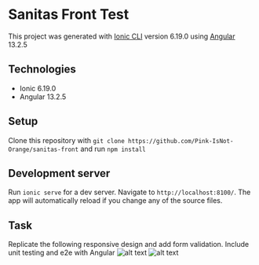 # Sanitas Front Test
This project was generated with [Ionic CLI](https://ionicframework.com/docs/cli) version 6.19.0 using [Angular](https://angular.io/guide/setup-local) 13.2.5

## Technologies
* Ionic 6.19.0
* Angular 13.2.5

## Setup
Clone this repository with `git clone https://github.com/Pink-IsNot-Orange/sanitas-front` and run `npm install`
## Development server

Run `ionic serve` for a dev server. Navigate to `http://localhost:8100/`. The app will automatically reload if you change any of the source files.

## Task
Replicate the following responsive design and add form validation. Include unit testing and e2e with Angular
![alt text](https://github.com/Pink-IsNot-Orange/sanitas-front/src/assets/Desktop.png "Desktop Design")
![alt text](https://github.com/Pink-IsNot-Orange/sanitas-front/src/assets/Mobile.png "Mobile Design")

